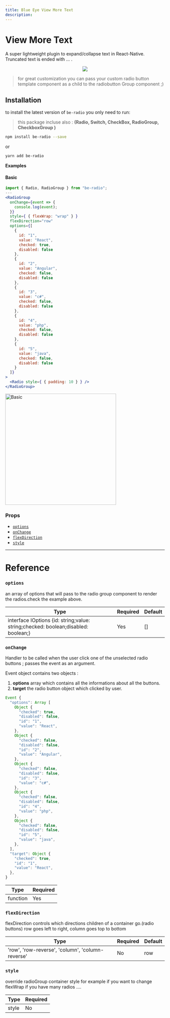 ```yaml
---
title: Blue Eye View More Text
description:
---
```


# View More Text

A super lightweight plugin to expand/collapse text in React-Native. Truncated text is ended with ... .

<p align="center">
 <img src="https://i.imgur.com/ntbzYwP.gifv" />
</p>

> for great customization you can pass your custom radio button template component as a child to the radiobutton Group component ;)

## Installation

to install the latest version of `be-radio` you only need to run:

> this package incluse also : **(Radio, Switch, CheckBox, RadioGroup, CheckboxGroup )**

```bash
npm install be-radio --save
```

or

```bash
yarn add be-radio
```

**Examples**

#### Basic

```jsx
import { Radio, RadioGroup } from "be-radio";
---
<RadioGroup
  onChange={event => {
    console.log(event);
  }}
  style={ { flexWrap: "wrap" } }
  flexDirection="row"
  options={[
    {
      id: "1",
      value: "React",
      checked: true,
      disabled: false
    },
    {
      id: "2",
      value: "Angular",
      checked: false,
      disabled: false
    },
    {
      id: "3",
      value: "c#",
      checked: false,
      disabled: false
    },
    {
      id: "4",
      value: "php",
      checked: false,
      disabled: false
    },
    {
      id: "5",
      value: "java",
      checked: false,
      disabled: false
    }
  ]}
>
  <Radio style={ { padding: 10 } } />
</RadioGroup>
```

<img src="https://i.imgur.com/MbxEO39.jpg" alt="Basic" style="width:350px" />

### Props

- [`options`](radiogroup#options)
- [`onChange`](radiogroup#onchange)
- [`flexDirection`](radiogroup#flexdirection)
- [`style`](radiogroup#style)

---

# Reference

### `options`

an array of options that will pass to the radio group component to render the radios.check the example above.

| Type                                                                              | Required | Default |
| --------------------------------------------------------------------------------- | -------- | ------- |
| interface IOptions {id: string;value: string;checked: boolean;disabled: boolean;} | Yes      | []      |

### `onChange`

Handler to be called when the user click one of the unselected radio buttons ; passes the event as an argument.

Event object contains two objects :

1. **options** array which contains all the informations about all the buttons.
2. **target** the radio button object which clicked by user.

```jsx
Event {
  "options": Array [
    Object {
      "checked": true,
      "disabled": false,
      "id": "1",
      "value": "React",
    },
    Object {
      "checked": false,
      "disabled": false,
      "id": "2",
      "value": "Angular",
    },
    Object {
      "checked": false,
      "disabled": false,
      "id": "3",
      "value": "c#",
    },
    Object {
      "checked": false,
      "disabled": false,
      "id": "4",
      "value": "php",
    },
    Object {
      "checked": false,
      "disabled": false,
      "id": "5",
      "value": "java",
    },
  ],
  "target": Object {
    "checked": true,
    "id": "1",
    "value": "React",
  },
}
```

| Type     | Required |
| -------- | -------- |
| function | Yes      |

### `flexDirection`

flexDirection controls which directions children of a container go.(radio buttons) row goes left to right, column goes top to bottom

| Type                                             | Required | Default |
| ------------------------------------------------ | -------- | ------- |
| 'row', 'row-reverse', 'column', 'column-reverse' | No       | row     |

### `style`

override radioGroup container style for example if you want to change flexWrap if you have many radios ....

| Type  | Required |
| ----- | -------- |
| style | No       |
